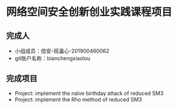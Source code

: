 # 网络空间安全创新创业实践课程项目
## 完成人
- 小组成员：信安-班瀛心-201900460062
- git账户名称：bianchengxiaolou
## 完成项目
- Project: implement the naïve birthday attack of reduced SM3
- Project: implement the Rho method of reduced SM3

